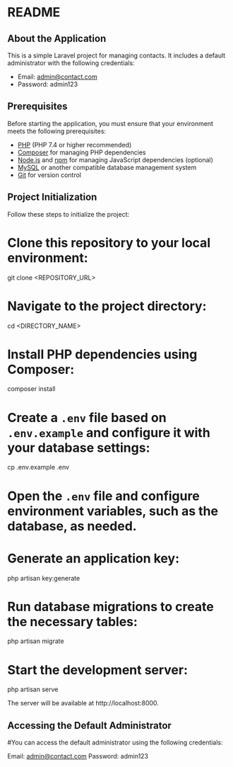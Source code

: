 # README

## About the Application

This is a simple Laravel project for managing contacts. It includes a default administrator with the following credentials:

- Email: admin@contact.com
- Password: admin123

## Prerequisites

Before starting the application, you must ensure that your environment meets the following prerequisites:

- [PHP](https://www.php.net/) (PHP 7.4 or higher recommended)
- [Composer](https://getcomposer.org/) for managing PHP dependencies
- [Node.js](https://nodejs.org/) and [npm](https://www.npmjs.com/) for managing JavaScript dependencies (optional)
- [MySQL](https://www.mysql.com/) or another compatible database management system
- [Git](https://git-scm.com/) for version control

## Project Initialization

Follow these steps to initialize the project:

# Clone this repository to your local environment:
git clone <REPOSITORY_URL>

# Navigate to the project directory:
cd <DIRECTORY_NAME>

# Install PHP dependencies using Composer:
composer install

# Create a `.env` file based on `.env.example` and configure it with your database settings:
cp .env.example .env

# Open the `.env` file and configure environment variables, such as the database, as needed.

# Generate an application key:
php artisan key:generate

# Run database migrations to create the necessary tables:
php artisan migrate

# Start the development server:
php artisan serve

The server will be available at http://localhost:8000.

## Accessing the Default Administrator

#You can access the default administrator using the following credentials:

Email: admin@contact.com
Password: admin123







